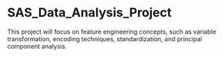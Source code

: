 # SAS_Data_Analysis_Project
This project will focus on feature engineering concepts, such as variable transformation, encoding techniques, standardization, and principal component analysis.
